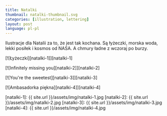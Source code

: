 ```yaml
---
title: Natalki
thumbnail: natalki-thumbnail.svg
categories: [illustration, lettering]
layout: post
language: pl-pl
---
```


Ilustracje dla Natalii za to, że jest tak kochana. Są łyżeczki, morska woda, lekki posiłek i kosmos od NASA. A chmury ładne z wczoraj po burzy.

[![Łyżeczki][natalki-1]][natalki-1]

[![Infinitely missing you][natalki-2]][natalki-2]

[![You're the sweetest][natalki-3]][natalki-3]

[![Ambasadorka piękna][natalki-4]][natalki-4]

[natalki-1]: {{ site.url }}/assets/img/natalki-1.jpg
[natalki-2]: {{ site.url }}/assets/img/natalki-2.jpg
[natalki-3]: {{ site.url }}/assets/img/natalki-3.jpg
[natalki-4]: {{ site.url }}/assets/img/natalki-4.jpg